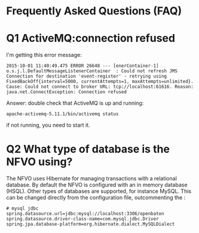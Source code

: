# Frequently Asked Questions (FAQ)

# Q1 ActiveMQ:connection refused

I'm getting this error message: 
```
2015-10-01 11:40:49.475 ERROR 26648 --- [enerContainer-1] o.s.j.l.DefaultMessageListenerContainer  : Could not refresh JMS Connection for destination 'event-register' - retrying using FixedBackOff{interval=5000, currentAttempts=1, maxAttempts=unlimited}. Cause: Could not connect to broker URL: tcp://localhost:61616. Reason: java.net.ConnectException: Connection refused
```
Answer: double check that ActiveMQ is up and running: 
```
apache-activemq-5.11.1/bin/activemq status
```
if not running, you need to start it. 


# Q2 What type of database is the NFVO using?

The NFVO uses Hibernate for managing transactions with a relational database. By default the NFVO is configured with an in memory database (HSQL). 
Other types of databases are supported, for instance MySQL. This can be changed directly from the configuration file, outcommenting the : 
```
# mysql jdbc
spring.datasource.url=jdbc:mysql://localhost:3306/openbaton
spring.datasource.driver-class-name=com.mysql.jdbc.Driver
spring.jpa.database-platform=org.hibernate.dialect.MySQLDialect
```



